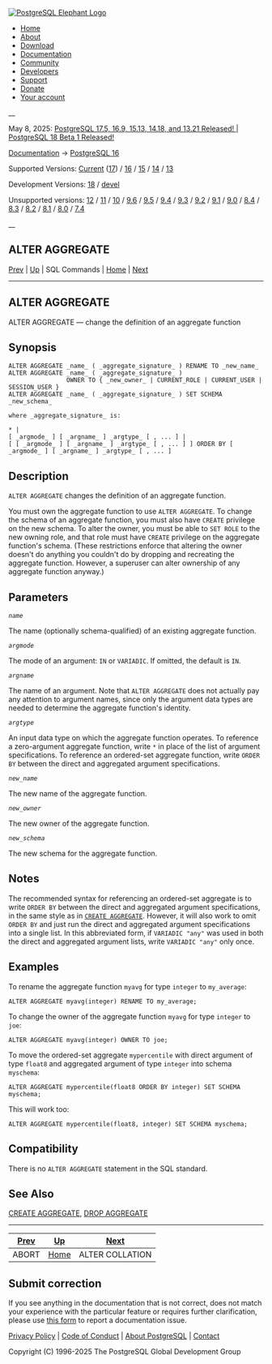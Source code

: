 [ ![PostgreSQL Elephant Logo](/media/img/about/press/elephant.png) ](/)

  * [Home](/ "Home")
  * [About](/about/ "About")
  * [Download](/download/ "Download")
  * [Documentation](/docs/ "Documentation")
  * [Community](/community/ "Community")
  * [Developers](/developer/ "Developers")
  * [Support](/support/ "Support")
  * [Donate](/about/donate/ "Donate")
  * [Your account](/account/ "Your account")

__

May 8, 2025: [ PostgreSQL 17.5, 16.9, 15.13, 14.18, and 13.21 Released! ](/about/news/postgresql-175-169-1513-1418-and-1321-released-3072/) | [ PostgreSQL 18 Beta 1 Released! ](/about/news/postgresql-18-beta-1-released-3070/)

[Documentation](/docs/ "Documentation") -> [PostgreSQL
16](/docs/16/index.html)

Supported Versions: [Current](/docs/current/sql-alteraggregate.html
"PostgreSQL 17 - ALTER AGGREGATE") ([17](/docs/17/sql-alteraggregate.html
"PostgreSQL 17 - ALTER AGGREGATE")) / [16](/docs/16/sql-alteraggregate.html
"PostgreSQL 16 - ALTER AGGREGATE") / [15](/docs/15/sql-alteraggregate.html
"PostgreSQL 15 - ALTER AGGREGATE") / [14](/docs/14/sql-alteraggregate.html
"PostgreSQL 14 - ALTER AGGREGATE") / [13](/docs/13/sql-alteraggregate.html
"PostgreSQL 13 - ALTER AGGREGATE")

Development Versions: [18](/docs/18/sql-alteraggregate.html "PostgreSQL 18 -
ALTER AGGREGATE") / [devel](/docs/devel/sql-alteraggregate.html "PostgreSQL
devel - ALTER AGGREGATE")

Unsupported versions: [12](/docs/12/sql-alteraggregate.html "PostgreSQL 12 -
ALTER AGGREGATE") / [11](/docs/11/sql-alteraggregate.html "PostgreSQL 11 -
ALTER AGGREGATE") / [10](/docs/10/sql-alteraggregate.html "PostgreSQL 10 -
ALTER AGGREGATE") / [9.6](/docs/9.6/sql-alteraggregate.html "PostgreSQL 9.6 -
ALTER AGGREGATE") / [9.5](/docs/9.5/sql-alteraggregate.html "PostgreSQL 9.5 -
ALTER AGGREGATE") / [9.4](/docs/9.4/sql-alteraggregate.html "PostgreSQL 9.4 -
ALTER AGGREGATE") / [9.3](/docs/9.3/sql-alteraggregate.html "PostgreSQL 9.3 -
ALTER AGGREGATE") / [9.2](/docs/9.2/sql-alteraggregate.html "PostgreSQL 9.2 -
ALTER AGGREGATE") / [9.1](/docs/9.1/sql-alteraggregate.html "PostgreSQL 9.1 -
ALTER AGGREGATE") / [9.0](/docs/9.0/sql-alteraggregate.html "PostgreSQL 9.0 -
ALTER AGGREGATE") / [8.4](/docs/8.4/sql-alteraggregate.html "PostgreSQL 8.4 -
ALTER AGGREGATE") / [8.3](/docs/8.3/sql-alteraggregate.html "PostgreSQL 8.3 -
ALTER AGGREGATE") / [8.2](/docs/8.2/sql-alteraggregate.html "PostgreSQL 8.2 -
ALTER AGGREGATE") / [8.1](/docs/8.1/sql-alteraggregate.html "PostgreSQL 8.1 -
ALTER AGGREGATE") / [8.0](/docs/8.0/sql-alteraggregate.html "PostgreSQL 8.0 -
ALTER AGGREGATE") / [7.4](/docs/7.4/sql-alteraggregate.html "PostgreSQL 7.4 -
ALTER AGGREGATE")

__

ALTER AGGREGATE  
---  
[Prev](sql-abort.html "ABORT")  | [Up](sql-commands.html "SQL Commands") | SQL Commands | [Home](index.html "PostgreSQL 16.9 Documentation") |  [Next](sql-altercollation.html "ALTER COLLATION")  
  
* * *

## ALTER AGGREGATE

ALTER AGGREGATE — change the definition of an aggregate function

## Synopsis

    
    
    ALTER AGGREGATE _name_ ( _aggregate_signature_ ) RENAME TO _new_name_
    ALTER AGGREGATE _name_ ( _aggregate_signature_ )
                    OWNER TO { _new_owner_ | CURRENT_ROLE | CURRENT_USER | SESSION_USER }
    ALTER AGGREGATE _name_ ( _aggregate_signature_ ) SET SCHEMA _new_schema_
    
    where _aggregate_signature_ is:
    
    * |
    [ _argmode_ ] [ _argname_ ] _argtype_ [ , ... ] |
    [ [ _argmode_ ] [ _argname_ ] _argtype_ [ , ... ] ] ORDER BY [ _argmode_ ] [ _argname_ ] _argtype_ [ , ... ]
    

## Description

`ALTER AGGREGATE` changes the definition of an aggregate function.

You must own the aggregate function to use `ALTER AGGREGATE`. To change the
schema of an aggregate function, you must also have `CREATE` privilege on the
new schema. To alter the owner, you must be able to `SET ROLE` to the new
owning role, and that role must have `CREATE` privilege on the aggregate
function's schema. (These restrictions enforce that altering the owner doesn't
do anything you couldn't do by dropping and recreating the aggregate function.
However, a superuser can alter ownership of any aggregate function anyway.)

## Parameters

_`name`_

    

The name (optionally schema-qualified) of an existing aggregate function.

_`argmode`_

    

The mode of an argument: `IN` or `VARIADIC`. If omitted, the default is `IN`.

_`argname`_

    

The name of an argument. Note that `ALTER AGGREGATE` does not actually pay any
attention to argument names, since only the argument data types are needed to
determine the aggregate function's identity.

_`argtype`_

    

An input data type on which the aggregate function operates. To reference a
zero-argument aggregate function, write `*` in place of the list of argument
specifications. To reference an ordered-set aggregate function, write `ORDER
BY` between the direct and aggregated argument specifications.

_`new_name`_

    

The new name of the aggregate function.

_`new_owner`_

    

The new owner of the aggregate function.

_`new_schema`_

    

The new schema for the aggregate function.

## Notes

The recommended syntax for referencing an ordered-set aggregate is to write
`ORDER BY` between the direct and aggregated argument specifications, in the
same style as in [`CREATE AGGREGATE`](sql-createaggregate.html "CREATE
AGGREGATE"). However, it will also work to omit `ORDER BY` and just run the
direct and aggregated argument specifications into a single list. In this
abbreviated form, if `VARIADIC "any"` was used in both the direct and
aggregated argument lists, write `VARIADIC "any"` only once.

## Examples

To rename the aggregate function `myavg` for type `integer` to `my_average`:

    
    
    ALTER AGGREGATE myavg(integer) RENAME TO my_average;
    

To change the owner of the aggregate function `myavg` for type `integer` to
`joe`:

    
    
    ALTER AGGREGATE myavg(integer) OWNER TO joe;
    

To move the ordered-set aggregate `mypercentile` with direct argument of type
`float8` and aggregated argument of type `integer` into schema `myschema`:

    
    
    ALTER AGGREGATE mypercentile(float8 ORDER BY integer) SET SCHEMA myschema;
    

This will work too:

    
    
    ALTER AGGREGATE mypercentile(float8, integer) SET SCHEMA myschema;
    

## Compatibility

There is no `ALTER AGGREGATE` statement in the SQL standard.

## See Also

[CREATE AGGREGATE](sql-createaggregate.html "CREATE AGGREGATE"), [DROP
AGGREGATE](sql-dropaggregate.html "DROP AGGREGATE")

* * *

[Prev](sql-abort.html "ABORT")  | [Up](sql-commands.html "SQL Commands") |  [Next](sql-altercollation.html "ALTER COLLATION")  
---|---|---  
ABORT  | [Home](index.html "PostgreSQL 16.9 Documentation") |  ALTER COLLATION  
  
## Submit correction

If you see anything in the documentation that is not correct, does not match
your experience with the particular feature or requires further clarification,
please use [this form](/account/comments/new/16/sql-alteraggregate.html/) to
report a documentation issue.

[Privacy Policy](/about/privacypolicy) | [Code of Conduct](/about/policies/coc/) | [About PostgreSQL](/about/) | [Contact](/about/contact/)  

Copyright (C) 1996-2025 The PostgreSQL Global Development Group

